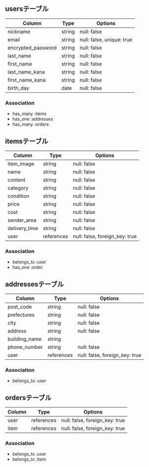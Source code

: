 ## usersテーブル

| Column            | Type   | Options                   |
| ----------------- | ------ | ------------------------- |
| nickname          | string | null: false               |
| email             | string | null: false, unique: true |
| encrypted_password| string | null: false               |
| last_name         | string | null: false               |
| first_name        | string | null: false               |
| last_name_kana    | string | null: false               |
| first_name_kana   | string | null: false               |
| birth_day         | date   | null: false               |

### Association

- has_many :items
- has_one :addresses
- has_many :orders

## itemsテーブル

| Column        | Type       | Options                        |
| ------------- | ---------- | ------------------------------ | 
| item_image    | string     | null: false                    |
| name          | string     | null: false                    |
| content       | string     | null: false                    |
| category      | string     | null: false                    |
| condition     | string     | null: false                    |
| price         | string     | null: false                    |
| cost          | string     | null: false                    |
| sender_area   | string     | null: false                    |
| delivery_time | string     | null: false                    |
| user          | references | null: false, foreign_key: true |

### Association

- belongs_to :user
- has_one :order

## addressesテーブル

| Column        | Type       | Options                        |
| ------------- | ---------- | ------------------------------ | 
| post_code     | string     | null: false                    |
| prefectures   | string     | null: false                    |
| city          | string     | null: false                    |
| address       | string     | null: false                    |
| building_name | string     |                                |
| phone_number  | string     | null: false                    |
| user          | references | null: false, foreign_key: true |

### Association

- belongs_to: user

## ordersテーブル

| Column | Type       | Options                        |
| ------ | ---------- | ------------------------------ |
| user   | references | null: false, foreign_key: true |
| item   | references | null: false, foreign_key: true |

### Association

- belongs_to :user
- belongs_to :item